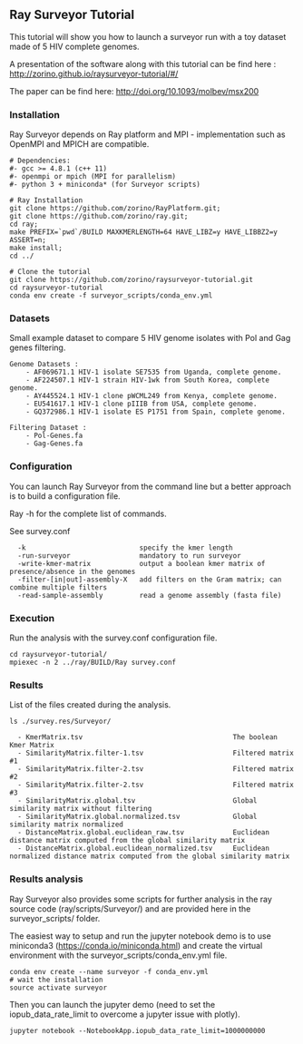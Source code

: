 ## Ray Surveyor Tutorial

This tutorial will show you how to launch a surveyor run with a toy dataset made of 5 HIV complete genomes.

A presentation of the software along with this tutorial can be find here : http://zorino.github.io/raysurveyor-tutorial/#/

The paper can be find here: http://doi.org/10.1093/molbev/msx200


### Installation

Ray Surveyor depends on Ray platform and MPI - implementation such as OpenMPI and MPICH are compatible.

```
# Dependencies:
#- gcc >= 4.8.1 (c++ 11)
#- openmpi or mpich (MPI for parallelism)
#- python 3 + miniconda* (for Surveyor scripts)

# Ray Installation
git clone https://github.com/zorino/RayPlatform.git;
git clone https://github.com/zorino/ray.git;
cd ray;
make PREFIX=`pwd`/BUILD MAXKMERLENGTH=64 HAVE_LIBZ=y HAVE_LIBBZ2=y ASSERT=n;
make install;
cd ../

# Clone the tutorial
git clone https://github.com/zorino/raysurveyor-tutorial.git
cd raysurveyor-tutorial
conda env create -f surveyor_scripts/conda_env.yml
```


### Datasets

Small example dataset to compare 5 HIV genome isolates with Pol and Gag genes filtering.

```
Genome Datasets :
	- AF069671.1 HIV-1 isolate SE7535 from Uganda, complete genome.
	- AF224507.1 HIV-1 strain HIV-1wk from South Korea, complete genome.
	- AY445524.1 HIV-1 clone pWCML249 from Kenya, complete genome.
	- EU541617.1 HIV-1 clone pIIIB from USA, complete genome.
	- GQ372986.1 HIV-1 isolate ES P1751 from Spain, complete genome.

Filtering Dataset :
	- Pol-Genes.fa
	- Gag-Genes.fa
```

### Configuration

You can launch Ray Surveyor from the command line but a better approach is to build a configuration file.

Ray -h for the complete list of commands.

See survey.conf 

```
  -k                            specify the kmer length
  -run-surveyor                 mandatory to run surveyor
  -write-kmer-matrix            output a boolean kmer matrix of presence/absence in the genomes
  -filter-[in|out]-assembly-X   add filters on the Gram matrix; can combine multiple filters
  -read-sample-assembly         read a genome assembly (fasta file)
```


### Execution

Run the analysis with the survey.conf configuration file.

```
cd raysurveyor-tutorial/
mpiexec -n 2 ../ray/BUILD/Ray survey.conf
```


### Results

List of the files created during the analysis.

```
ls ./survey.res/Surveyor/

  - KmerMatrix.tsv                                     The boolean Kmer Matrix
  - SimilarityMatrix.filter-1.tsv                      Filtered matrix #1
  - SimilarityMatrix.filter-2.tsv                      Filtered matrix #2
  - SimilarityMatrix.filter-2.tsv                      Filtered matrix #3
  - SimilarityMatrix.global.tsv                        Global similarity matrix without filtering
  - SimilarityMatrix.global.normalized.tsv             Global similarity matrix normalized
  - DistanceMatrix.global.euclidean_raw.tsv            Euclidean distance matrix computed from the global similarity matrix
  - DistanceMatrix.global.euclidean_normalized.tsv     Euclidean normalized distance matrix computed from the global similarity matrix
```

### Results analysis

Ray Surveyor also provides some scripts for further analysis in the ray source code (ray/scripts/Surveyor/) and are provided here in the surveyor_scripts/ folder.

The easiest way to setup and run the jupyter notebook demo is to use miniconda3 (https://conda.io/miniconda.html) and create the virtual environment with the surveyor_scripts/conda_env.yml file.

```
conda env create --name surveyor -f conda_env.yml
# wait the installation
source activate surveyor
```

Then you can launch the jupyter demo (need to set the iopub_data_rate_limit to overcome a jupyter issue with plotly).
```
jupyter notebook --NotebookApp.iopub_data_rate_limit=1000000000
```

